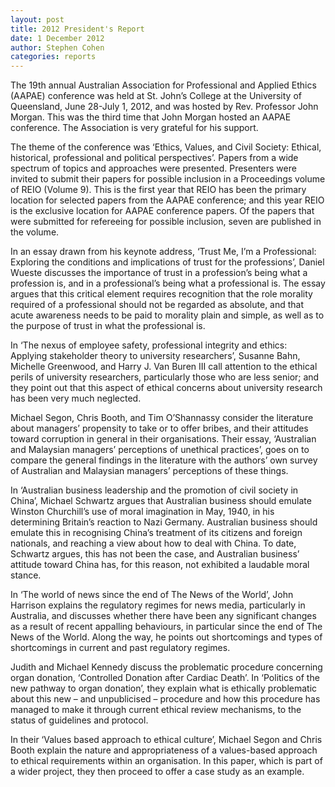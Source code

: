 ```yaml
---
layout: post
title: 2012 President's Report
date: 1 December 2012
author: Stephen Cohen
categories: reports
---
```


The 19th annual Australian Association for Professional and Applied Ethics (AAPAE) conference was held at St. John’s College at the University of Queensland, June 28-July 1, 2012, and was hosted by Rev. Professor John Morgan. This was the third time that John Morgan hosted an AAPAE conference. The Association is very grateful for his support.

The theme of the conference was ‘Ethics, Values, and Civil Society: Ethical, historical, professional and political perspectives’. Papers from a wide spectrum of topics and approaches were presented. Presenters were invited to submit their papers for possible inclusion in a Proceedings volume of REIO (Volume 9). This is the first year that REIO has been the primary location for selected papers from the AAPAE conference; and this year REIO is the exclusive location for AAPAE conference papers. Of the papers that were submitted for refereeing for possible inclusion, seven are published in the volume.

In an essay drawn from his keynote address, ‘Trust Me, I’m a Professional: Exploring the conditions and implications of trust for the professions’, Daniel Wueste discusses the importance of trust in a profession’s being what a profession is, and in a professional’s being what a professional is. The essay argues that this critical element requires recognition that the role morality required of a professional should not be regarded as absolute, and that acute awareness needs to be paid to morality plain and simple, as well as to the purpose of trust in what the professional is.

In ‘The nexus of employee safety, professional integrity and ethics: Applying stakeholder theory to university researchers’, Susanne Bahn, Michelle Greenwood, and Harry J. Van Buren III call attention to the ethical perils of university researchers, particularly those who are less senior; and they point out that this aspect of ethical concerns about university research has been very much neglected.

Michael Segon, Chris Booth, and Tim O’Shannassy consider the literature about managers’ propensity to take or to offer bribes, and their attitudes toward corruption in general in their organisations. Their essay, ‘Australian and Malaysian managers’ perceptions of unethical practices’, goes on to compare the general findings in the literature with the authors’ own survey of Australian and Malaysian managers’ perceptions of these things.

In ‘Australian business leadership and the promotion of civil society in China’, Michael Schwartz argues that Australian business should emulate Winston Churchill’s use of moral imagination in May, 1940, in his determining Britain’s reaction to Nazi Germany. Australian business should emulate this in recognising China’s treatment of its citizens and foreign nationals, and reaching a view about how to deal with China. To date, Schwartz argues, this has not been the case, and Australian business’ attitude toward China has, for this reason, not exhibited a laudable moral stance.

In ‘The world of news since the end of The News of the World’, John Harrison explains the regulatory regimes for news media, particularly in Australia, and discusses whether there have been any significant changes as a result of recent appalling behaviours, in particular since the end of The News of the World. Along the way, he points out shortcomings and types of shortcomings in current and past regulatory regimes.

Judith and Michael Kennedy discuss the problematic procedure concerning organ donation, ‘Controlled Donation after Cardiac Death’. In ‘Politics of the new pathway to organ donation’, they explain what is ethically problematic about this new – and unpublicised – procedure and how this procedure has managed to make it through current ethical review mechanisms, to the status of guidelines and protocol.

In their ‘Values based approach to ethical culture’, Michael Segon and Chris Booth explain the nature and appropriateness of a values-based approach to ethical requirements within an organisation. In this paper, which is part of a wider project, they then proceed to offer a case study as an example.
